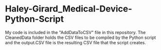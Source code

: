 # Haley-Girard_Medical-Device-Python-Script
My code is included in the "AddDataToCSV" file in this repository. The CleanedData folder holds the CSV files to be compiled by the Python script and the output.CSV file is the resulting CSV file that the script creates.
